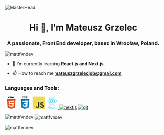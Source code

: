 ![MasterHead](https://i.pinimg.com/originals/c9/06/e9/c906e9f39995f859bbbf47087928341d.png)
<h1 align="center">Hi 👋, I'm Mateusz Grzelec</h1>
<h3 align="center">A passionate, Front End developer, based in Wrocław, Poland.</h3>

<p align="left"> <img src="https://komarev.com/ghpvc/?username=mattfvndev&label=Profile%20views&color=0e75b6&style=flat" alt="mattfvndev" /> </p>

- 📖 I’m currently learning **React.js and Next.js**

- 📫 How to reach me **mateuszgrzelecjob@gmail.com**

<h3 align="left">Languages and Tools:</h3>
<p align="left"> <a href="https://www.w3schools.com/css/" target="_blank" rel="noreferrer">
<a href="https://www.w3.org/html/" target="_blank" rel="noreferrer"><img src="https://raw.githubusercontent.com/devicons/devicon/master/icons/html5/html5-original-wordmark.svg" alt="html5" width="40" height="40"/></a>
<img src="https://raw.githubusercontent.com/devicons/devicon/master/icons/css3/css3-original-wordmark.svg" alt="css3" width="40" height="40"/></a>  
<a href="https://developer.mozilla.org/en-US/docs/Web/JavaScript" target="_blank" rel="noreferrer"><img src="https://raw.githubusercontent.com/devicons/devicon/master/icons/javascript/javascript-original.svg" alt="javascript" width="40" height="40"/></a>
<a href="https://reactjs.org/" target="_blank" rel="noreferrer"> <img src="https://raw.githubusercontent.com/devicons/devicon/master/icons/react/react-original-wordmark.svg" alt="react" width="40" height="40"/> </a> 
<a href="https://nextjs.org/" target="_blank" rel="noreferrer"><img src="https://cdn.worldvectorlogo.com/logos/nextjs-2.svg" alt="nextjs" width="40" height="40"/></a>
<a href="https://git-scm.com/" target="_blank" rel="noreferrer"><img src="https://www.vectorlogo.zone/logos/git-scm/git-scm-icon.svg" alt="git" width="40" height="40"/></a>
</p>

<p><img align="left" src="https://github-readme-stats.vercel.app/api/top-langs?username=mattfvndev&show_icons=true&locale=en&layout=compact" alt="mattfvndev" /></p>

<p>&nbsp;<img align="center" src="https://github-readme-stats.vercel.app/api?username=mattfvndev&show_icons=true&locale=en" alt="mattfvndev" /></p>

<p><img align="center" src="https://github-readme-streak-stats.herokuapp.com/?user=mattfvndev&" alt="mattfvndev" /></p>
